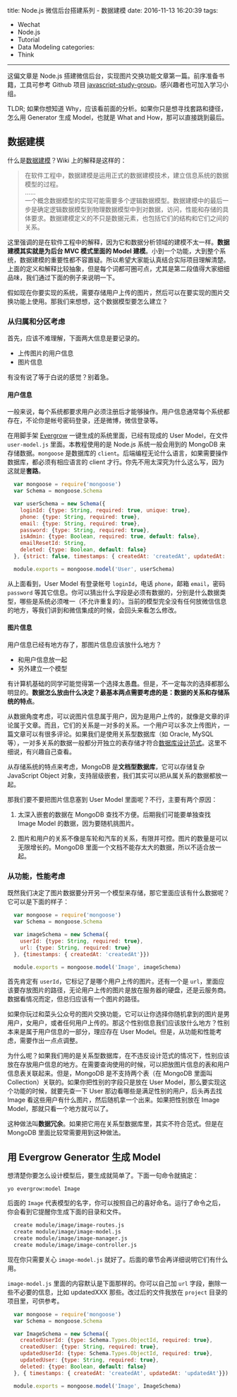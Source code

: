 title: Node.js 微信后台搭建系列 - 数据建模
date: 2016-11-13 16:20:39
tags:
  - Wechat
  - Node.js
  - Tutorial
  - Data Modeling
categories:
  - Think
---

[javascript-study-group]: https://github.com/kenspirit/javascript-study-group

这偏文章是 Node.js 搭建微信后台，实现图片交换功能文章第一篇。前序准备书籍，工具可参考 Github 项目 [javascript-study-group][]。感兴趣者也可加入学习小组。  

[数据建模]:https://zh.wikipedia.org/wiki/%E6%95%B0%E6%8D%AE%E5%BB%BA%E6%A8%A1

TLDR; 如果你想知道 Why，应该看前面的分析。如果你只是想寻找套路和捷径，怎么用 Generator 生成 Model，也就是 What and How，那可以直接跳到最后。  

## 数据建模

什么是[数据建模][]？Wiki 上的解释是这样的：

>在软件工程中，数据建模是运用正式的数据建模技术，建立信息系统的数据模型的过程。  
>......  
>一个概念数据模型的实现可能需要多个逻辑数据模型。数据建模中的最后一步是确定逻辑数据模型到物理数据模型中到对数据，访问，性能和存储的具体要求。数据建模定义的不只是数据元素，也包括它们的结构和它们之间的关系。  

这里强调的是在软件工程中的解释，因为它和数据分析领域的建模不太一样。**数据建模其实就是为后台 MVC 模式里面的 Model 建模**。小到一个功能，大到整个系统，数据建模的重要性都不容置疑。所以希望大家能认真结合实际项目理解清楚。上面的定义和解释比较抽象，但是每个词都可圈可点，尤其是第二段值得大家细细品味，我们通过下面的例子来说明一下。  

假如现在你要实现的系统，需要存储用户上传的图片，然后可以在要实现的图片交换功能上使用。那我们来想想，这个数据模型要怎么建立？  

### 从归属和分区考虑

首先，应该不难理解，下面两大信息是要记录的。

* 上传图片的用户信息  
* 图片信息  

有没有说了等于白说的感觉？别着急。  

#### 用户信息

一般来说，每个系统都要求用户必须注册后才能够操作。用户信息通常每个系统都存在，不论你是帐号密码登录，还是微博，微信登录等。  

[Evergrow]: https://github.com/kenspirit/generator-evergrow

在用脚手架 [Evergrow][] 一键生成的系统里面，已经有现成的 User Model，在文件 `user-model.js` 里面。本教程使用的是 Node.js 系统一般会用到的 MongoDB 来存储数据。`mongoose` 是数据库的 `client`。后端编程无论什么语言，如果需要操作数据库，都必须有相应语言的 client 才行。你先不用太深究为什么这么写，因为这就是**套路**。  

```javascript
  var mongoose = require('mongoose')
  var Schema = mongoose.Schema

  var userSchema = new Schema({
    loginId: {type: String, required: true, unique: true},
    phone: {type: String, required: true},
    email: {type: String, required: true},
    password: {type: String, required: true},
    isAdmin: {type: Boolean, required: true, default: false},
    emailResetId: String,
    deleted: {type: Boolean, default: false}
  }, {strict: false, timestamps: { createdAt: 'createdAt', updatedAt: 'updatedAt'}})

  module.exports = mongoose.model('User', userSchema)
```

从上面看到，User Model 有登录帐号 `loginId`，电话 `phone`，邮箱 `email`，密码 `password` 等其它信息。你可以猜出什么字段是必须有数据的，分别是什么数据类型，哪些是系统必须唯一（不允许重复的）。当前的模型完全没有任何放微信信息的地方，等我们讲到和微信集成的时候，会回头来看怎么修改。  

#### 图片信息

用户信息已经有地方存了，那图片信息应该放什么地方？  

* 和用户信息放一起  
* 另外建立一个模型  

有计算机基础的同学可能觉得第一个选择太愚蠢。但是，不一定每次的选择都那么明显的。**数据怎么放由什么决定？**最基本两点需要考虑的是：**数据的关系**和**存储系统的特点**。

[数据库设计范式]:https://zh.wikipedia.org/wiki/%E6%95%B0%E6%8D%AE%E5%BA%93%E8%A7%84%E8%8C%83%E5%8C%96

从数据角度考虑，可以说图片信息属于用户，因为是用户上传的，就像是文章的评论属于文章。而且，它们的关系是一对多的关系。一个用户可以多次上传图片，一篇文章可以有很多评论。如果我们是使用关系型数据库（如 Oracle, MySQL 等），一对多关系的数据一般都分开独立的表存储才符合[数据库设计范式][]。这里不细说，有兴趣自己查看。  

从存储系统的特点来考虑，MongoDB 是**文档型数据库**，它可以存储复杂 JavaScript Object 对象，支持层级嵌套，我们其实可以把从属关系的数据都放一起。  

那我们要不要把图片信息塞到 User Model 里面呢？不行，主要有两个原因：

1. 太深入嵌套的数据在 MongoDB 查找不方便。后期我们可能要单独查找 Image Model 的数据，因为要随机挑图片。  

2. 图片和用户的关系不像是车轮和汽车的关系，有限并可控。图片的数量是可以无限增长的。MongoDB 里面一个文档不能存太大的数据，所以不适合放一起。  


### 从功能，性能考虑

既然我们决定了图片数据要分开另一个模型来存储，那它里面应该有什么数据呢？它可以是下面的样子：

```javascript
  var mongoose = require('mongoose')
  var Schema = mongoose.Schema

  var imageSchema = new Schema({
    userId: {type: String, required: true},
    url: {type: String, required: true}
  }, {timestamps: { createdAt: 'createdAt'}})

  module.exports = mongoose.model('Image', imageSchema)
```

首先肯定有 `userId`，它标记了是哪个用户上传的图片。还有一个是 `url`，里面应该要存放图片的路径，无论用户上传的图片是放在服务器的硬盘，还是云服务商。数据看情况而定，但总归应该有一个图片的路径。  

如果你玩过和菜头公众号的图片交换功能，它可以让你选择你随机拿到的图片是男用户，女用户，或者任何用户上传的。那这个性别信息我们应该放什么地方？性别本来是属于用户信息的一部分，理应存在 User Model。但是，从功能和性能考虑，需要作出一点点调整。  

为什么呢？如果我们用的是关系型数据库，在不违反设计范式的情况下，性别应该放在存放用户信息的地方。在需要查询使用的时候，可以把放图片信息的表和用户信息表关联起来。但是，MongoDB 是不支持两个表（在 MongoDB 里面叫 Collection）关联的。如果你把性别的字段只是放在 User Model，那么要实现这个功能的时候，就要先查一下 User 那边看哪些是满足性别的用户，后头再去找 Image 看这些用户有什么图片，然后随机拿一个出来。如果把性别放在 Image Model，那就只看一个地方就可以了。  

这种做法叫**数据冗余**。如果把它用在关系型数据库里，其实不符合范式。但是在 MongoDB 里面比较常需要用到这种做法。  


## 用 Evergrow Generator 生成 Model

想清楚你要怎么设计模型后，要生成就简单了。下面一句命令就搞定：

`yo evergrow:model Image`

后面的 `Image` 代表模型的名字，你可以按照自己的喜好命名。运行了命令之后，你会看到它提醒你生成下面的目录和文件。  

```bash
  create module/image/image-routes.js
  create module/image/image-model.js
  create module/image/image-manager.js
  create module/image/image-controller.js
```

现在你只需要关心 `image-model.js` 就好了。后面的章节会再详细说明它们有什么用。

`image-model.js` 里面的内容默认是下面那样的。你可以自己加 `url` 字段，删除一些不必要的信息，比如 updatedXXX 那些。改过后的文件我放在 `project` 目录的项目里，可供参考。  

```javascript
  var mongoose = require('mongoose')
  var Schema = mongoose.Schema

  var ImageSchema = new Schema({
    createdUserId: {type: Schema.Types.ObjectId, required: true},
    createdUser: {type: String, required: true},
    updatedUserId: {type: Schema.Types.ObjectId, required: true},
    updatedUser: {type: String, required: true},
    deleted: {type: Boolean, default: false}
  }, { timestamps: { createdAt: 'createdAt', updatedAt: 'updatedAt'}})

  module.exports = mongoose.model('Image', ImageSchema)
```
